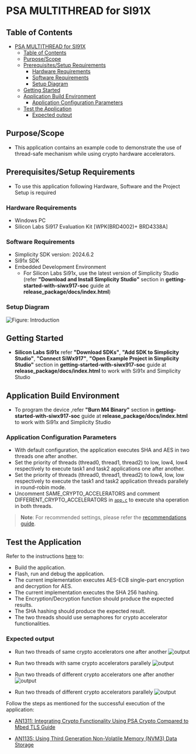 # PSA MULTITHREAD for SI91X

## Table of Contents

- [PSA MULTITHREAD for SI91X](#psa-multithread-for-si91x)
  - [Table of Contents](#table-of-contents)
  - [Purpose/Scope](#purposescope)
  - [Prerequisites/Setup Requirements](#prerequisitessetup-requirements)
    - [Hardware Requirements](#hardware-requirements)
    - [Software Requirements](#software-requirements)
    - [Setup Diagram](#setup-diagram)
  - [Getting Started](#getting-started)
  - [Application Build Environment](#application-build-environment)
    - [Application Configuration Parameters](#application-configuration-parameters)
  - [Test the Application](#test-the-application)
    - [Expected output](#expected-output)

## Purpose/Scope

- This application contains an example code to demonstrate the use of thread-safe mechanism while using crypto hardware accelerators.

## Prerequisites/Setup Requirements

 - To use this application following Hardware, Software and the Project Setup is required

### Hardware Requirements

  - Windows PC
  - Silicon Labs Si917 Evaluation Kit [WPK(BRD4002)+ BRD4338A]

### Software Requirements
  - Simplicity SDK version: 2024.6.2
  - Si91x SDK
  - Embedded Development Environment
    - For Silicon Labs Si91x, use the latest version of Simplicity Studio (refer **"Download and Install Simplicity Studio"** section in **getting-started-with-siwx917-soc** guide at **release_package/docs/index.html**)

### Setup Diagram

 ![Figure: Introduction](resources/readme/image508a.png)

## Getting Started

- **Silicon Labs Si91x** refer **"Download SDKs"**, **"Add SDK to Simplicity Studio"**, **"Connect SiWx917"**, **"Open Example Project in Simplicity Studio"** section in **getting-started-with-siwx917-soc** guide at **release_package/docs/index.html** to work with Si91x and Simplicity Studio

## Application Build Environment

- To program the device ,refer **"Burn M4 Binary"** section in **getting-started-with-siwx917-soc** guide at **release_package/docs/index.html** to work with Si91x and Simplicity Studio

### Application Configuration Parameters

- With default configuration, the application executes SHA and AES in two threads one after another.
- Set the priority of threads (thread0, thread1, thread2) to low, low4, low4 respectively to execute task1 and task2 applications one after another.
- Set the priority of threads (thread0, thread1, thread2) to low4, low, low respectively to execute the task1 and task2 application threads parallely in round-robin mode.
- Uncomment SAME_CRYPTO_ACCELERATORS and comment DIFFERENT_CRYPTO_ACCELERATORS in [`app.c`](https://github.com/SiliconLabs/wiseconnect/blob/master/examples/si91x_soc/crypto/si91x_psa_multithread/app.c) to execute sha operation in both threads.

> **Note**: For recommended settings, please refer the [recommendations guide](https://docs.silabs.com/wiseconnect/latest/wiseconnect-developers-guide-prog-recommended-settings/).

## Test the Application

Refer to the instructions [here](https://docs.silabs.com/wiseconnect/latest/wiseconnect-getting-started/) to:

- Build the application.
- Flash, run and debug the application.
- The current implementation executes AES-ECB single-part encryption and decryption for AES.
- The current implementation executes the SHA 256 hashing.
- The Encryption/Decryption function should produce the expected results.
- The SHA hashing should produce the expected result.
- The two threads should use semaphores for crypto accelerator functionalities.

### Expected output
- Run two threads of same crypto accelerators one after another
  ![output](resources/readme/same_acc_output.png)

- Run two threads with same crypto accelerators parallely
  ![output](resources/readme/same_acc_parallel_output.png)

- Run two threads of different crypto accelerators one after another
  ![output](resources/readme/diff_acc_output.png)

- Run two threads of different crypto accelerators parallely
  ![output](resources/readme/diff_acc_parallel_output.png)

Follow the steps as mentioned for the successful execution of the application:

* [AN1311: Integrating Crypto Functionality Using PSA Crypto Compared to Mbed TLS Guide](https://www.silabs.com/documents/public/application-notes/an1311-mbedtls-psa-crypto-porting-guide.pdf)

* [AN1135: Using Third Generation Non-Volatile Memory (NVM3) Data Storage](https://www.silabs.com/documents/public/application-notes/an1135-using-third-generation-nonvolatile-memory.pdf)